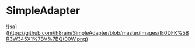 # SimpleAdapter
![sa](https://github.com/ih8rain/SimpleAdapter/blob/master/Images/IE0DFK%5BR3W345X1%7BV%7BQ(00W.png)

